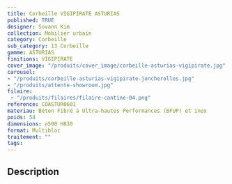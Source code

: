 ```yaml
---
title: Corbeille VIGIPIRATE ASTURIAS 
published: TRUE
designer: Sovann Kim
collection: Mobilier urbain
category: Corbeille
sub_category: 13 Corbeille
gamme: ASTURIAS
finitions: VIGIPIRATE
cover_image: "/produits/cover_image/corbeille-asturias-vigipirate.jpg"
carousel: 
- "/produits/corbeille-asturias-vigipirate-joncherolles.jpg"
- "/produits/attente-showroom.jpg"
filaire: 
 - "/produits/filaires/filaire-cantine-04.png"
reference: COASTUR0601
materiau: Béton Fibré à Ultra-hautes Performances (BFUP) et inox
poids: 54
dimensions: ⌀500 H830 
format: Multibloc
traitement: ""
tags: 
---
```


## Description
